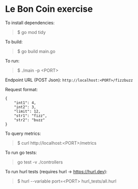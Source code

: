 # Le Bon Coin exercise

To install dependencies:
> $ go mod tidy

To build:
> $ go build main.go

To run:
> $ ./main -p <PORT\>

Endpoint URL (POST Json): `http://localhost:<PORT>/fizzbuzz`

Request format:

```
{
	"int1": 4,
	"int2": 3,
	"limit": 12,
	"str1": "fizz",
	"str2": "buzz"
}
```

To query metrics:
> $ curl http://localhost:<PORT\>/metrics

To run go tests:
> go test -v ./controllers

To run hurl tests (requires hurl -> https://hurl.dev):
> $ hurl --variable port=<PORT\> hurl_tests/all.hurl
